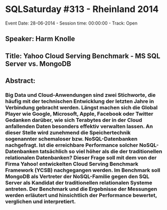 # SQLSaturday #313 - Rheinland 2014
Event Date: 28-06-2014 - Session time: 00:00:00 - Track: Open
## Speaker: Harm Knolle
## Title: Yahoo Cloud Serving Benchmark - MS SQL Server vs. MongoDB
## Abstract:
### Big Data und Cloud-Anwendungen sind zwei Stichworte, die häufig mit der technischen Entwicklung der letzten Jahre in Verbindung gebracht werden. Längst machen sich die Global Player wie Google, Microsoft, Apple, Facebook oder Twitter Gedanken darüber, wie sich Terabytes der in der Cloud anfallenden Daten besonders effektiv verwalten lassen. An dieser Stelle wird zunehmend die Speichertechnik sogenannter schemaloser bzw. NoSQL-Datenbanken  nachgefragt. Ist die erreichbare Performance solcher NoSQL-Datenbanken tatsächlich so viel höher als die der traditionellen relationalen Datenbanken? Dieser Frage soll mit dem von der Firma Yahoo! entwickelten Cloud Serving Benchmark Framework (YCSB) nachgegangen werden. Im Benchmark soll MongoDB als Vertreter der NoSQL-Familie gegen den SQL Server als Kandidat der traditionellen relationalen Systeme antreten. Der Benchmark und die Ergebnisse der Messungen werden erläutert und hinsichtlich der Performance bewertet, verglichen und interpretiert.
